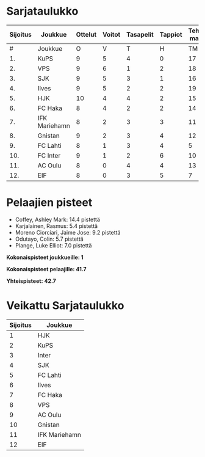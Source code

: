 # Sarjataulukko
| Sijoitus | Joukkue | Ottelut | Voitot | Tasapelit | Tappiot | Tehdyt maalit | Päästetyt maalit | Maaliero | Syötöt |
|----------|---------|---------|--------|-----------|---------|----------------|-------------------|----------|-------|
|# | Joukkue | O | V | T | H | TM | PM | ME | S | L | L% | R | KK | PK | PA | P|
|1. | KuPS | 9 | 5 | 4 | 0 | 17 | 8 | 9 | 9 | 88 | 19,32 | 91 | 12 | 1 | 11 | 19|
|2. | VPS | 9 | 6 | 1 | 2 | 18 | 12 | 6 | 14 | 113 | 15,93 | 107 | 19 | 0 | 14 | 19|
|3. | SJK | 9 | 5 | 3 | 1 | 16 | 9 | 7 | 11 | 97 | 16,49 | 108 | 22 | 0 | 17 | 18|
|4. | Ilves | 9 | 5 | 2 | 2 | 19 | 10 | 9 | 16 | 124 | 15,32 | 104 | 27 | 2 | 13 | 17|
|5. | HJK | 10 | 4 | 4 | 2 | 15 | 11 | 4 | 13 | 138 | 10,87 | 98 | 16 | 0 | 13 | 16|
|6. | FC Haka | 8 | 4 | 2 | 2 | 14 | 13 | 1 | 13 | 69 | 20,29 | 87 | 23 | 1 | 17 | 14|
|7. | IFK Mariehamn | 8 | 2 | 3 | 3 | 11 | 13 | -2 | 3 | 56 | 19,64 | 96 | 26 | 2 | 12 | 9|
|8. | Gnistan | 9 | 2 | 3 | 4 | 12 | 15 | -3 | 8 | 70 | 17,14 | 121 | 35 | 1 | 11 | 9|
|9. | FC Lahti | 8 | 1 | 3 | 4 | 5 | 14 | -9 | 2 | 64 | 7,81 | 88 | 16 | 1 | 15 | 6|
|10. | FC Inter | 9 | 1 | 2 | 6 | 10 | 20 | -10 | 7 | 83 | 12,05 | 99 | 25 | 1 | 15 | 5|
|11. | AC Oulu | 8 | 0 | 4 | 4 | 13 | 17 | -4 | 10 | 78 | 16,67 | 114 | 23 | 0 | 11 | 4|
|12. | EIF | 8 | 0 | 3 | 5 | 7 | 15 | -8 | 4 | 52 | 13,46 | 89 | 26 | 1 | 8 | 3|

# Pelaajien pisteet
* Coffey, Ashley Mark: 14.4 pistettä
* Karjalainen, Rasmus: 5.4 pistettä
* Moreno Ciorciari, Jaime Jose: 9.2 pistettä
* Odutayo, Colin: 5.7 pistettä
* Plange, Luke Elliot: 7.0 pistettä

**Kokonaispisteet joukkueille: 1**

**Kokonaispisteet pelaajille: 41.7**

**Yhteispisteet: 42.7**

# Veikattu Sarjataulukko
| Sijoitus | Joukkue |
|----------|---------|
| 1 | HJK |
| 2 | KuPS |
| 3 | Inter |
| 4 | SJK |
| 5 | FC Lahti |
| 6 | Ilves |
| 7 | FC Haka |
| 8 | VPS |
| 9 | AC Oulu |
| 10 | Gnistan |
| 11 | IFK Mariehamn |
| 12 | EIF |
